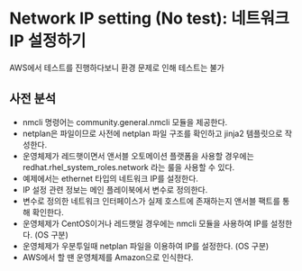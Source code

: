# Network IP setting (No test): 네트워크 IP 설정하기
AWS에서 테스트를 진행하다보니 환경 문제로 인해 테스트는 불가

## 사전 분석
- nmcli 명령어는 community.general.nmcli 모듈을 제공한다.
- netplan은 파일이므로 사전에 netplan 파일 구조를 확인하고 jinja2 템플릿으로 작성한다.
- 운영체제가 레드햇이면서 앤서블 오토메이션 플랫폼을 사용할 경우에는 redhat.rhel_system_roles.network 라는 룰을 사용할 수 있다.
- 예제에서는 ethernet 타입의 네트워크 IP를 설정한다.
- IP 설정 관련 정보는 메인 플레이북에서 변수로 정의한다.
- 변수로 정의한 네트워크 인터페이스가 실제 호스트에 존재하는지 앤서블 팩트를 통해 확인한다.
- 운영체제가 CentOS이거나 레드햇일 경우에는 nmcli 모듈을 사용하여 IP를 설정한다. (OS 구분)
- 운영체제가 우분투일때 netplan 파일을 이용하여 IP를 설정한다. (OS 구분)
- AWS에서 할 땐 운영체제를 Amazon으로 인식한다.

